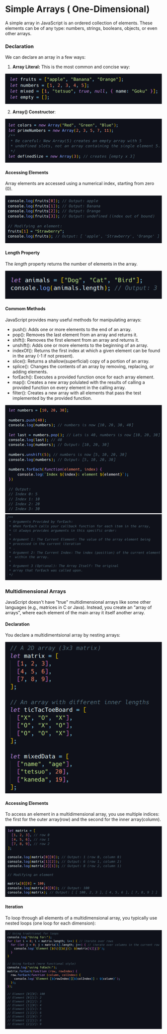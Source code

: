 # Simple Arrays ( One-Dimensional)

A simple array in JavaScript is an ordered collection of elements. These elements can be of any type: numbers, strings, booleans, objects, or even other arrays.

### Declaration

We can declare an array in a few ways:

1. **Array Literal:** This is the most common and concise way:

![alt text](image.png)

2. **Array() Constructor**:

![alt text](image-1.png)

#### Accessing Elements

Array elements are accessed using a numerical index, starting from zero (0).

![alt text](image-2.png)

#### Length **Property**

The _length_ property returns the number of elements in the array.

![alt text](image-3.png)

#### Commom Methods

JavaScript provides many useful methods for manipulating arrays:

- push(): Adds one or more elements to the end of an array.
- pop(): Removes the last element from an array and returns it.
- shift(): Removes the first element from an array and returns it.
- unshift(): Adds one or more elements to the beginning of an array.
- indexOf(): Returns the first index at which a given element can be found in the array (-1 if not present).
- slice(): Returns a shallow(superficial) copy of a portion of an array.
- splice(): Changes the contents of an array by removing, replacing, or adding elements.
- forEach(): Executes a provided function once for each array element.
- map(): Creates a new array polulated with the results of calling a provided function on every element in the calling array. 
- filter(): Creates a new array with all elements that pass the test implemented by the provided function.

![alt text](image-4.png)
![alt text](image-5.png)

### Multidimensional Arrays

JavaScript doesn't have "true" multidimensional arrays like some other languages (e.g., matrices in C or Java). Instead, you create an "array of arrays", where each element of the main array it itself another array.

#### Declaration
You declare a multidimentsional array by nesting arrays:

![alt text](image-6.png)

#### Accessing Elements

To access an element in a multidimensional array, you use multiple indices: the first for the outer array(row) and the second for the inner array(column).

![alt text](image-7.png)

#### Iteration

To loop through all elements of a multidimensional array, you typically use nested loops (one loop for each dimension):

![alt text](image-8.png)